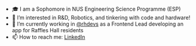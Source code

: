 - 🎓 I am a Sophomore in NUS Engineering Science Programme (ESP)
- 🤖 I’m interested in R&D, Robotics, and tinkering with code and hardware!
- 🌱 I’m currently working in [@rhdevs](https://github.com/rhdevs) as a Frontend Lead developing an app for Raffles Hall residents
- 📫 How to reach me: [LinkedIn](https://www.linkedin.com/in/marcus-ong-qy/)

<!---
marcus-ong-qy/marcus-ong-qy is a ✨ special ✨ repository because its `README.md` (this file) appears on your GitHub profile.
You can click the Preview link to take a look at your changes.
--->
